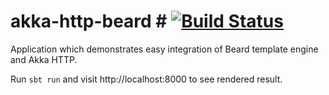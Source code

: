 # akka-http-beard # [![Build Status](https://travis-ci.org/BranislavLazic/akka-http-beard.svg)](https://travis-ci.org/BranislavLazic/akka-http-beard)

Application which demonstrates easy integration of Beard template engine
and Akka HTTP.

Run `sbt run` and visit http://localhost:8000 to see rendered result.